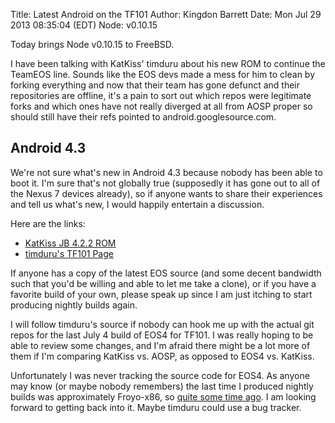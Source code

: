 Title: Latest Android on the TF101
Author: Kingdon Barrett
Date: Mon Jul 29 2013 08:35:04 (EDT)
Node: v0.10.15

Today brings Node v0.10.15 to FreeBSD.

I have been talking with KatKiss' timduru about his new ROM to continue the TeamEOS line.  Sounds like the EOS devs made a mess for him to clean by forking everything and now that their team has gone defunct and their repositories are offline, it's a pain to sort out which repos were legitimate forks and which ones have not really diverged at all from AOSP proper so should still have their refs pointed to android.googlesource.com.

## Android 4.3

We're not sure what's new in Android 4.3 because nobody has been able to boot it.  I'm sure that's not globally true (supposedly it has gone out to all of the Nexus 7 devices already), so if anyone wants to share their experiences and tell us what's new, I would happily entertain a discussion.

Here are the links:

* [KatKiss JB 4.2.2 ROM][]
* [timduru's TF101 Page][]

If anyone has a copy of the latest EOS source (and some decent bandwidth such that you'd be willing and able to let me take a clone), or if you have a favorite build of your own, please speak up since I am just itching to start producing nightly builds again.

I will follow timduru's source if nobody can hook me up with the actual git repos for the last July 4 build of EOS4 for TF101.  I was really hoping to be able to review some changes, and I'm afraid there might be a lot more of them if I'm comparing KatKiss vs. AOSP, as opposed to EOS4 vs. KatKiss.

Unfortunately I was never tracking the source code for EOS4.  As anyone may know (or maybe nobody remembers) the last time I produced nightly builds was approximately Froyo-x86, so [quite some time ago][].  I am looking forward to getting back into it.  Maybe timduru could use a bug tracker.

[KatKiss JB 4.2.2 ROM]: http://forum.xda-developers.com/showthread.php?t=2362764
[timduru's TF101 page]: http://public.timduru.org/Android/tf101/KatKiss/
[quite some time ago]: https://groups.google.com/forum/#!topic/android-x86/2PahNO90i2E
